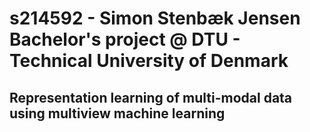 # s214592 - Simon Stenbæk Jensen Bachelor's project @ DTU - Technical University of Denmark
## Representation learning of multi-modal data using multiview machine learning
